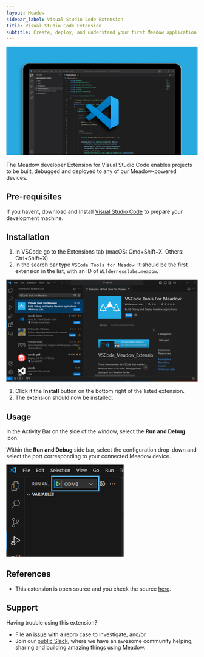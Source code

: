 ```yaml
---
layout: Meadow
sidebar_label: Visual Studio Code Extension
title: Visual Studio Code Extension
subtitle: Create, deploy, and understand your first Meadow application.
---
```


![Visual Studio Code Meadow Extension](wildernesslabs-meadow-vscode-extension.jpg)

The Meadow developer Extension for Visual Studio Code enables projects to be built, debugged and deployed to any of our Meadow-powered devices.

## Pre-requisites

If you havent, download and Install [Visual Studio Code](https://visualstudio.microsoft.com/) to prepare your development machine.

## Installation

1. In VSCode go to the Extensions tab (macOS: Cmd+Shift+X. Others: Ctrl+Shift+X)
1. In the search bar type `VSCode Tools for Meadow`. It should be the first extension in the list, with an ID of `Wildernesslabs.meadow`.

  ![vscode meadow extension](vscode-extension-marketplace.png)

1. Click it the **Install** button on the bottom right of the listed extension.
1. The extension should now be installed.

## Usage

In the Activity Bar on the side of the window, select the **Run and Debug** icon.

Within the **Run and Debug** side bar, select the configuration drop-down and select the port corresponding to your connected Meadow device.

![Visual Studio Code screenshot showing Run and Debug activity with a highlight of the Meadow COM3 port selected.](../../Getting_Started/Common_Assets/wildernesslabs_meadow_vscode_deploy.png)

## References

* This extension is open source and you check the source [here](https://github.com/WildernessLabs/VSCode_Meadow_Extension).

## Support

Having trouble using this extension? 
* File an [issue](https://github.com/WildernessLabs/Meadow.Desktop.Samples/issues) with a repro case to investigate, and/or
* Join our [public Slack](http://slackinvite.wildernesslabs.co/), where we have an awesome community helping, sharing and building amazing things using Meadow.
